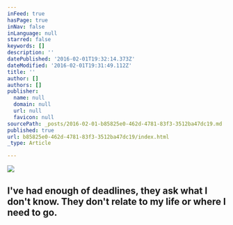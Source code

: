 ```yaml
---
inFeed: true
hasPage: true
inNav: false
inLanguage: null
starred: false
keywords: []
description: ''
datePublished: '2016-02-01T19:32:14.373Z'
dateModified: '2016-02-01T19:31:49.112Z'
title: ''
author: []
authors: []
publisher:
  name: null
  domain: null
  url: null
  favicon: null
sourcePath: _posts/2016-02-01-b85825e0-462d-4781-83f3-3512ba47dc19.md
published: true
url: b85825e0-462d-4781-83f3-3512ba47dc19/index.html
_type: Article

---
```

![](https://the-grid-user-content.s3-us-west-2.amazonaws.com/9096de39-7e6e-4c24-a9fe-6fb94a5267ec.png)

## I've had enough of deadlines, they ask what I don't know. They don't relate to my life or where I need to go.